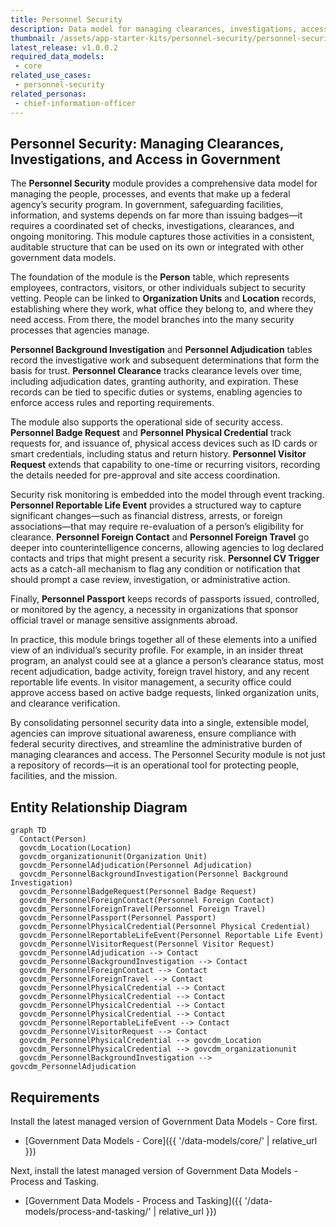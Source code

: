 ```yaml
---
title: Personnel Security
description: Data model for managing clearances, investigations, access, and security events. It supports the full lifecycle of personnel security, from background checks to badge issuance and risk monitoring.
thumbnail: /assets/app-starter-kits/personnel-security/personnel-security.png
latest_release: v1.0.0.2
required_data_models:
 - core
related_use_cases:
 - personnel-security
related_personas:
 - chief-information-officer
---
```


## Personnel Security: Managing Clearances, Investigations, and Access in Government

The **Personnel Security** module provides a comprehensive data model for managing the people, processes, and events that make up a federal agency’s security program. In government, safeguarding facilities, information, and systems depends on far more than issuing badges—it requires a coordinated set of checks, investigations, clearances, and ongoing monitoring. This module captures those activities in a consistent, auditable structure that can be used on its own or integrated with other government data models.

The foundation of the module is the **Person** table, which represents employees, contractors, visitors, or other individuals subject to security vetting. People can be linked to **Organization Units** and **Location** records, establishing where they work, what office they belong to, and where they need access. From there, the model branches into the many security processes that agencies manage.

**Personnel Background Investigation** and **Personnel Adjudication** tables record the investigative work and subsequent determinations that form the basis for trust. **Personnel Clearance** tracks clearance levels over time, including adjudication dates, granting authority, and expiration. These records can be tied to specific duties or systems, enabling agencies to enforce access rules and reporting requirements.

The module also supports the operational side of security access. **Personnel Badge Request** and **Personnel Physical Credential** track requests for, and issuance of, physical access devices such as ID cards or smart credentials, including status and return history. **Personnel Visitor Request** extends that capability to one-time or recurring visitors, recording the details needed for pre-approval and site access coordination.

Security risk monitoring is embedded into the model through event tracking. **Personnel Reportable Life Event** provides a structured way to capture significant changes—such as financial distress, arrests, or foreign associations—that may require re-evaluation of a person’s eligibility for clearance. **Personnel Foreign Contact** and **Personnel Foreign Travel** go deeper into counterintelligence concerns, allowing agencies to log declared contacts and trips that might present a security risk. **Personnel CV Trigger** acts as a catch-all mechanism to flag any condition or notification that should prompt a case review, investigation, or administrative action.

Finally, **Personnel Passport** keeps records of passports issued, controlled, or monitored by the agency, a necessity in organizations that sponsor official travel or manage sensitive assignments abroad.

In practice, this module brings together all of these elements into a unified view of an individual’s security profile. For example, in an insider threat program, an analyst could see at a glance a person’s clearance status, most recent adjudication, badge activity, foreign travel history, and any recent reportable life events. In visitor management, a security office could approve access based on active badge requests, linked organization units, and clearance verification.

By consolidating personnel security data into a single, extensible model, agencies can improve situational awareness, ensure compliance with federal security directives, and streamline the administrative burden of managing clearances and access. The Personnel Security module is not just a repository of records—it is an operational tool for protecting people, facilities, and the mission.

## Entity Relationship Diagram

```mermaid
graph TD
  Contact(Person)
  govcdm_Location(Location)
  govcdm_organizationunit(Organization Unit)
  govcdm_PersonnelAdjudication(Personnel Adjudication)
  govcdm_PersonnelBackgroundInvestigation(Personnel Background Investigation)
  govcdm_PersonnelBadgeRequest(Personnel Badge Request)
  govcdm_PersonnelForeignContact(Personnel Foreign Contact)
  govcdm_PersonnelForeignTravel(Personnel Foreign Travel)
  govcdm_PersonnelPassport(Personnel Passport)
  govcdm_PersonnelPhysicalCredential(Personnel Physical Credential)
  govcdm_PersonnelReportableLifeEvent(Personnel Reportable Life Event)
  govcdm_PersonnelVisitorRequest(Personnel Visitor Request)
  govcdm_PersonnelAdjudication --> Contact
  govcdm_PersonnelBackgroundInvestigation --> Contact
  govcdm_PersonnelForeignContact --> Contact
  govcdm_PersonnelForeignTravel --> Contact
  govcdm_PersonnelPhysicalCredential --> Contact
  govcdm_PersonnelPhysicalCredential --> Contact
  govcdm_PersonnelPhysicalCredential --> Contact
  govcdm_PersonnelPhysicalCredential --> Contact
  govcdm_PersonnelReportableLifeEvent --> Contact
  govcdm_PersonnelVisitorRequest --> Contact
  govcdm_PersonnelPhysicalCredential --> govcdm_Location
  govcdm_PersonnelPhysicalCredential --> govcdm_organizationunit
  govcdm_PersonnelBackgroundInvestigation --> govcdm_PersonnelAdjudication
```

## Requirements

Install the latest managed version of Government Data Models - Core first.

  - [Government Data Models - Core]({{ '/data-models/core/' | relative_url }})

Next, install the latest managed version of Government Data Models - Process and Tasking.

  - [Government Data Models - Process and Tasking]({{ '/data-models/process-and-tasking/' | relative_url }})